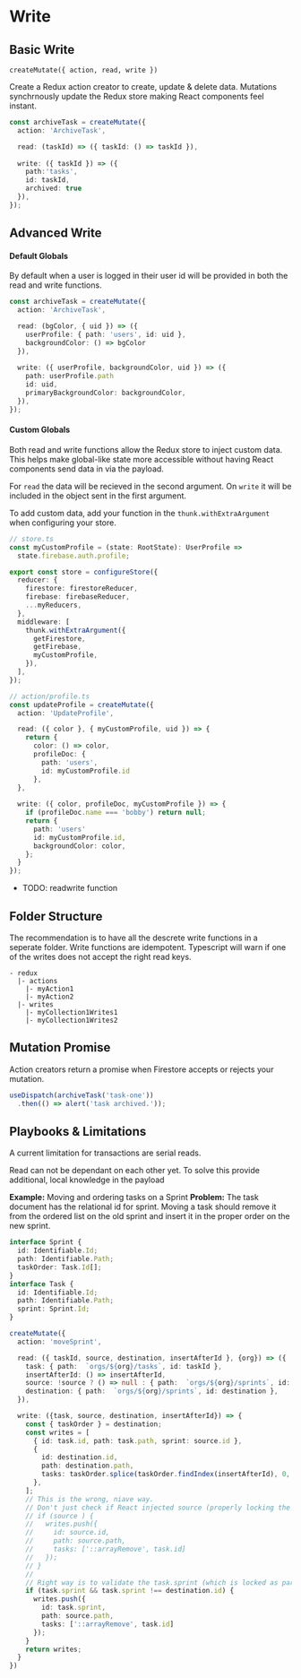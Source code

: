 # Write

## Basic Write
`createMutate({ action, read, write })` 

Create a Redux action creator to create, update & delete data. Mutations synchrnously update the Redux store making React components feel instant. 

```ts
const archiveTask = createMutate({ 
  action: 'ArchiveTask', 

  read: (taskId) => ({ taskId: () => taskId }), 
  
  write: ({ taskId }) => ({ 
    path:'tasks', 
    id: taskId, 
    archived: true 
  }),
});
```

## Advanced Write

#### Default Globals

By default when a user is logged in their user
id will be provided in both the read and write functions. 

```ts
const archiveTask = createMutate({ 
  action: 'ArchiveTask', 

  read: (bgColor, { uid }) => ({ 
    userProfile: { path: 'users', id: uid },
    backgroundColor: () => bgColor
  }), 
  
  write: ({ userProfile, backgroundColor, uid }) => ({ 
    path: userProfile.path
    id: uid, 
    primaryBackgroundColor: backgroundColor,
  }),
});
```

#### Custom Globals

Both read and write functions allow the Redux
store to inject custom data. This helps make global-like state more accessible without having
React components send data in via the payload.

For `read` the data will be recieved in the
second argument. On `write` it will be included
in the object sent in the first argument.

To add custom data, add your function in the 
`thunk.withExtraArgument` when configuring your
store. 

```ts
// store.ts
const myCustomProfile = (state: RootState): UserProfile => 
  state.firebase.auth.profile;

export const store = configureStore({
  reducer: {
    firestore: firestoreReducer,
    firebase: firebaseReducer,
    ...myReducers,
  },
  middleware: [
    thunk.withExtraArgument({
      getFirestore,
      getFirebase,
      myCustomProfile,
    }),
  ],
});

// action/profile.ts
const updateProfile = createMutate({ 
  action: 'UpdateProfile', 

  read: ({ color }, { myCustomProfile, uid }) => {
    return { 
      color: () => color,
      profileDoc: { 
        path: 'users', 
        id: myCustomProfile.id 
      },
  }, 
  
  write: ({ color, profileDoc, myCustomProfile }) => {
    if (profileDoc.name === 'bobby') return null;
    return {
      path: 'users'
      id: myCustomProfile.id,
      backgroundColor: color,
    };
  }
});

```



- TODO: readwrite function


## Folder Structure

The recommendation is to have all the descrete
write functions in a seperate folder. Write
functions are idempotent. Typescript will
warn if one of the writes does not accept the
right read keys.
```
- redux
  |- actions
    |- myAction1
    |- myAction2
  |- writes
    |- myCollection1Writes1
    |- myCollection1Writes2
```

## Mutation Promise

Action creators return a promise when Firestore accepts or rejects your mutation. 

```ts
useDispatch(archiveTask('task-one'))
  .then(() => alert('task archived.'));
```

## Playbooks & Limitations

A current limitation for transactions are serial reads.  

Read can not be dependant on each other yet. To solve this provide additional, 
local knowledge in the payload

**Example:** Moving and ordering tasks on a Sprint
**Problem:** The task document has the relational id for sprint. Moving a 
task should remove it from the ordered list on the old sprint and
insert it in the proper order on the new sprint. 
```ts
interface Sprint {
  id: Identifiable.Id;
  path: Identifiable.Path;
  taskOrder: Task.Id[];
}
interface Task {
  id: Identifiable.Id;
  path: Identifiable.Path;
  sprint: Sprint.Id;
}

createMutate({
  action: 'moveSprint',

  read: ({ taskId, source, destination, insertAfterId }, {org}) => ({
    task: { path:  `orgs/${org}/tasks`, id: taskId },
    insertAfterId: () => insertAfterId, 
    source: !source ? () => null : { path:  `orgs/${org}/sprints`, id: source },
    destination: { path:  `orgs/${org}/sprints`, id: destination },
  }),

  write: ({task, source, destination, insertAfterId}) => {
    const { taskOrder } = destination;
    const writes = [
      { id: task.id, path: task.path, sprint: source.id },
      { 
        id: destination.id, 
        path: destination.path, 
        tasks: taskOrder.splice(taskOrder.findIndex(insertAfterId), 0, task.id) 
      },
    ];
    // This is the wrong, niave way. 
    // Don't just check if React injected source (properly locking the doc in the transaction)
    // if (source ) {
    //   writes.push({ 
    //     id: source.id, 
    //     path: source.path, 
    //     tasks: ['::arrayRemove', task.id] 
    //   });
    // }
    //
    // Right way is to validate the task.sprint (which is locked as part of the transaction)
    if (task.sprint && task.sprint !== destination.id) {
      writes.push({ 
        id: task.sprint, 
        path: source.path, 
        tasks: ['::arrayRemove', task.id] 
      });
    }
    return writes;
  }
})
```